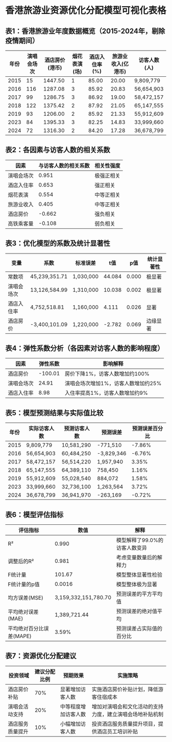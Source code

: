 # 香港旅游业资源优化分配模型可视化表格

## 表1：香港旅游业年度数据概览（2015-2024年，剔除疫情期间）

| 年份 | 演唱会场次 | 酒店房价(港币) | 烟花表演(场) | 酒店入住率(%) | 旅游业收入(亿港币) | 访客人数(人) |
|------|-----------|----------|----------|------------|------------|----------|
| 2015 | 15 | 1447.50 | 1 | 85.00 | 20.00 | 9,809,779 |
| 2016 | 116 | 1287.08 | 3 | 85.92 | 20.83 | 56,654,903 |
| 2017 | 99 | 1286.75 | 3 | 86.92 | 19.00 | 58,472,157 |
| 2018 | 122 | 1375.42 | 2 | 87.92 | 21.05 | 65,147,555 |
| 2019 | 93 | 1206.00 | 2 | 85.92 | 21.33 | 55,912,609 |
| 2023 | 84 | 1395.33 | 3 | 82.25 | 14.83 | 33,999,660 |
| 2024 | 72 | 1316.30 | 2 | 84.20 | 17.28 | 36,678,799 |

## 表2：各因素与访客人数的相关系数

| 因素 | 与访客人数的相关系数 | 相关性强度 |
|------|---------------------|------------|
| 演唱会场次 | 0.951 | 极强正相关 |
| 酒店入住率 | 0.653 | 强正相关 |
| 烟花表演 | 0.554 | 中等正相关 |
| 旅游业收入 | 0.405 | 中等正相关 |
| 酒店房价 | -0.662 | 强负相关 |
| 高铁乘客量 | -0.108 | 弱负相关 |

## 表3：优化模型的系数及统计显著性

| 变量 | 系数 | 标准误差 | t值 | p值 | 统计显著性 |
|------|------|----------|-----|-----|------------|
| 常数项 | 45,239,351.71 | 1,030,000 | 44.084 | 0.000 | 极显著 |
| 演唱会场次 | 13,126,584.99 | 1,310,000 | 10.038 | 0.002 | 极显著 |
| 酒店入住率 | 4,752,518.81 | 1,160,000 | 4.111 | 0.026 | 显著 |
| 酒店房价 | -3,400,101.09 | 1,220,000 | -2.782 | 0.069 | 边缘显著 |

## 表4：弹性系数分析（各因素对访客人数的影响程度）

| 因素 | 弹性系数 | 影响解释 |
|------|----------|----------|
| 酒店房价 | -100.01 | 房价下降1%，访客人数增加约100% |
| 演唱会场次 | 24.91 | 演唱会场次增加1%，访客人数增加约25% |
| 酒店入住率 | 8.98 | 入住率提高1%，访客人数增加约9% |

## 表5：模型预测结果与实际值比较

| 年份 | 实际访客人数 | 预测访客人数 | 预测误差 | 预测误差百分比 |
|------|--------------|--------------|----------|----------------|
| 2015 | 9,809,779 | 10,581,290 | -771,510 | -7.86% |
| 2016 | 56,654,903 | 60,484,250 | -3,829,346 | -6.76% |
| 2017 | 58,472,157 | 56,514,220 | 1,957,940 | 3.35% |
| 2018 | 65,147,555 | 64,389,110 | 758,450 | 1.16% |
| 2019 | 55,912,609 | 55,028,540 | 884,072 | 1.58% |
| 2023 | 33,999,660 | 32,736,100 | 1,263,564 | 3.72% |
| 2024 | 36,678,799 | 36,941,970 | -263,169 | -0.72% |

## 表6：模型评估指标

| 评估指标 | 数值 | 解释 |
|----------|------|------|
| R² | 0.990 | 模型解释了99.0%的访客人数变异 |
| 调整后的R² | 0.981 | 考虑变量数量后的解释力 |
| F统计量 | 101.67 | 模型整体显著性检验 |
| F统计量的p值 | 0.0016 | 模型整体极为显著 |
| 均方误差(MSE) | 3,159,332,151,780.70 | 预测误差的平方平均值 |
| 平均绝对误差(MAE) | 1,389,721.44 | 预测误差的绝对值平均 |
| 平均绝对百分比误差(MAPE) | 3.59% | 预测误差占实际值的百分比 |

## 表7：资源优化分配建议

| 投资领域 | 建议分配比例 | 预期效果 | 实施策略 |
|----------|--------------|----------|----------|
| 酒店房价补贴 | 70% | 显著增加访客人数 | 实施酒店房价补贴计划，降低游客住宿成本 |
| 演唱会活动支持 | 20% | 中等程度增加访客人数 | 增加对演唱会和文化活动的支持力度，建立演唱会场地补贴机制 |
| 酒店服务质量提升 | 10% | 小幅增加访客人数 | 投资酒店服务质量提升项目，提供酒店员工培训补贴 |